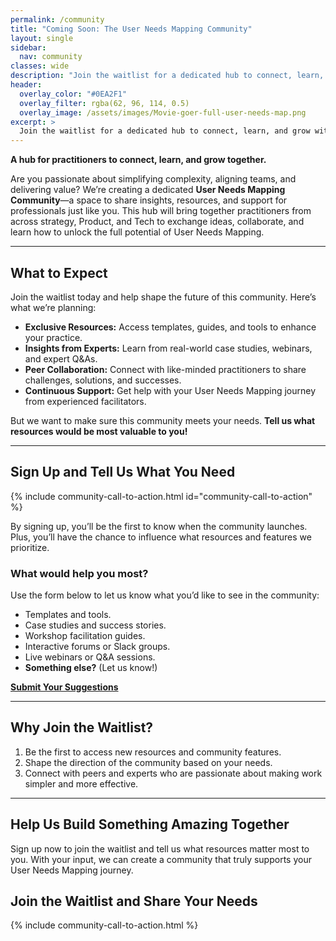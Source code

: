 ```yaml
---
permalink: /community
title: "Coming Soon: The User Needs Mapping Community"
layout: single
sidebar:
  nav: community
classes: wide
description: "Join the waitlist for a dedicated hub to connect, learn, and grow with fellow User Needs Mapping practitioners."
header: 
  overlay_color: "#0EA2F1"
  overlay_filter: rgba(62, 96, 114, 0.5)
  overlay_image: /assets/images/Movie-goer-full-user-needs-map.png
excerpt: >
  Join the waitlist for a dedicated hub to connect, learn, and grow with fellow User Needs Mapping practitioners. <a href='#community-call-to-action' class='btn btn--primary'>Join the Waitlist</a>
---
```


**A hub for practitioners to connect, learn, and grow together.**

Are you passionate about simplifying complexity, aligning teams, and delivering value? We’re creating a dedicated **User Needs Mapping Community**—a space to share insights, resources, and support for professionals just like you. This hub will bring together practitioners from across strategy, Product, and Tech to exchange ideas, collaborate, and learn how to unlock the full potential of User Needs Mapping.

---

## What to Expect

Join the waitlist today and help shape the future of this community. Here’s what we’re planning:

- **Exclusive Resources:** Access templates, guides, and tools to enhance your practice.
- **Insights from Experts:** Learn from real-world case studies, webinars, and expert Q&As.
- **Peer Collaboration:** Connect with like-minded practitioners to share challenges, solutions, and successes.
- **Continuous Support:** Get help with your User Needs Mapping journey from experienced facilitators.

But we want to make sure this community meets your needs. **Tell us what resources would be most valuable to you!**

---

## Sign Up and Tell Us What You Need

{% include community-call-to-action.html id="community-call-to-action" %}

By signing up, you’ll be the first to know when the community launches. Plus, you’ll have the chance to influence what resources and features we prioritize.

### What would help you most?

Use the form below to let us know what you’d like to see in the community:

- Templates and tools.
- Case studies and success stories.
- Workshop facilitation guides.
- Interactive forums or Slack groups.
- Live webinars or Q&A sessions.
- **Something else?** (Let us know!)

**[Submit Your Suggestions](/community/feedback)**

---

## Why Join the Waitlist?

1. Be the first to access new resources and community features.
2. Shape the direction of the community based on your needs.
3. Connect with peers and experts who are passionate about making work simpler and more effective.

---

## Help Us Build Something Amazing Together

Sign up now to join the waitlist and tell us what resources matter most to you. With your input, we can create a community that truly supports your User Needs Mapping journey.

## Join the Waitlist and Share Your Needs

{% include community-call-to-action.html %}
